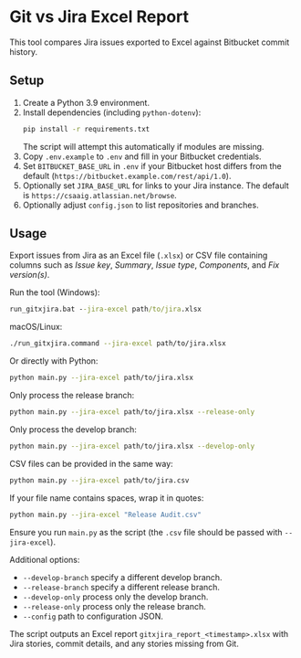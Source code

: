 # Git vs Jira Excel Report

This tool compares Jira issues exported to Excel against Bitbucket commit history.

## Setup

1. Create a Python 3.9 environment.
2. Install dependencies (including `python-dotenv`):
   ```bash
   pip install -r requirements.txt
   ```
   The script will attempt this automatically if modules are missing.
3. Copy `.env.example` to `.env` and fill in your Bitbucket credentials.
4. Set `BITBUCKET_BASE_URL` in `.env` if your Bitbucket host differs from the
   default (`https://bitbucket.example.com/rest/api/1.0`).
5. Optionally set `JIRA_BASE_URL` for links to your Jira instance. The default
   is `https://csaaig.atlassian.net/browse`.
6. Optionally adjust `config.json` to list repositories and branches.

## Usage

Export issues from Jira as an Excel file (`.xlsx`) or CSV file containing columns such as *Issue key*, *Summary*, *Issue type*, *Components*, and *Fix version(s)*.

Run the tool (Windows):

```bat
run_gitxjira.bat --jira-excel path/to/jira.xlsx
```

macOS/Linux:

```bash
./run_gitxjira.command --jira-excel path/to/jira.xlsx
```

Or directly with Python:

```bash
python main.py --jira-excel path/to/jira.xlsx
```
Only process the release branch:
```bash
python main.py --jira-excel path/to/jira.xlsx --release-only
```
Only process the develop branch:
```bash
python main.py --jira-excel path/to/jira.xlsx --develop-only
```
CSV files can be provided in the same way:
```bash
python main.py --jira-excel path/to/jira.csv
```
If your file name contains spaces, wrap it in quotes:
```bash
python main.py --jira-excel "Release Audit.csv"
```
Ensure you run `main.py` as the script (the `.csv` file should be passed with `--jira-excel`).

Additional options:

- `--develop-branch` specify a different develop branch.
- `--release-branch` specify a different release branch.
- `--develop-only` process only the develop branch.
- `--release-only` process only the release branch.
- `--config` path to configuration JSON.

The script outputs an Excel report `gitxjira_report_<timestamp>.xlsx` with Jira stories, commit details, and any stories missing from Git.
